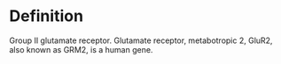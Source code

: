 Definition
==========
Group II glutamate receptor. Glutamate receptor, metabotropic 2, GluR2, also known as GRM2, is a human gene.